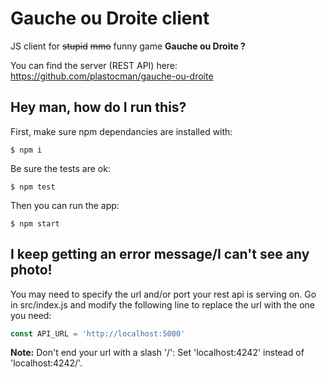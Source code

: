 # Gauche ou Droite client

JS client for ~~stupid~~ ~~mmo~~ funny game **Gauche ou Droite ?**

You can find the server (REST API) here: https://github.com/plastocman/gauche-ou-droite

## Hey man, how do I run this?

First, make sure npm dependancies are installed with:

```shell
$ npm i
```

Be sure the tests are ok:

```shell
$ npm test
```

Then you can run the app:

```shell
$ npm start
```

## I keep getting an error message/I can't see any photo!

You may need to specify the url and/or port your rest api is serving on.
Go in src/index.js and modify the following line to replace the url with the one you need:

```javascript
const API_URL = 'http://localhost:5000'
```

**Note:** Don't end your url with a slash '/': Set 'localhost:4242' instead of 'localhost:4242/'.
